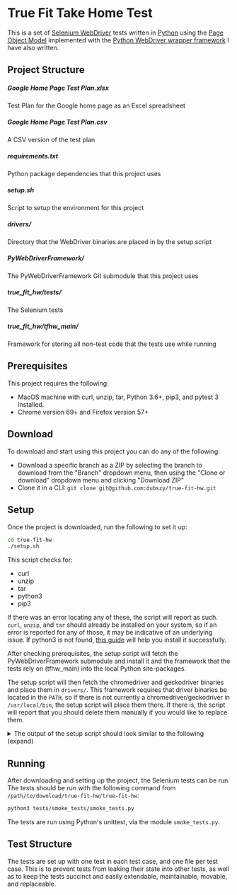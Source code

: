 # True Fit Take Home Test
This is a set of
[Selenium WebDriver](https://www.seleniumhq.org/projects/webdriver/) tests
written in [Python](https://www.python.org/) using the
[Page Object Model](https://www.seleniumhq.org/docs/06_test_design_considerations.jsp#page-object-design-pattern)
implemented with the [Python WebDriver wrapper framework](https://github.com/dubszy/PyWebDriverFramework)
I have also written.

## Project Structure
##### Google Home Page Test Plan.xlsx
Test Plan for the Google home page as an Excel spreadsheet
##### Google Home Page Test Plan.csv
A CSV version of the test plan
##### requirements.txt
Python package dependencies that this project uses
##### setup.sh
Script to setup the environment for this project
##### drivers/
Directory that the WebDriver binaries are placed in by the setup script
##### PyWebDriverFramework/
The PyWebDriverFramework Git submodule that this project uses
##### true_fit_hw/tests/
The Selenium tests
##### true_fit_hw/tfhw_main/
Framework for storing all non-test code that the tests use while running

## Prerequisites
This project requires the following:
- MacOS machine with curl, unzip, tar, Python 3.6+, pip3, and pytest 3 installed.
- Chrome version 69+ and Firefox version 57+

## Download
To download and start using this project you can do any of the following:
- Download a specific branch as a ZIP by selecting the branch to download from
the "Branch" dropdown menu, then using the "Clone or download" dropdown menu and
clicking "Download ZIP"
- Clone it in a CLI: `git clone git@github.com:dubszy/true-fit-hw.git`

## Setup
Once the project is downloaded, run the following to set it up:
```bash
cd true-fit-hw
./setup.sh
```
This script checks for:
- curl
- unzip
- tar
- python3
- pip3

If there was an error locating any of these, the script will report as such. `curl`, `unzip`, and `tar` should already
be installed on your system, so if an error is reported for any of those, it may be indicative of an underlying issue.
If python3 is not found, [this guide](https://docs.python-guide.org/starting/install3/osx/) will help you install it
successfully.

After checking prerequisites, the setup script will fetch the PyWebDriverFramework submodule and install it and the
framework that the tests rely on (tfhw_main) into the local Python site-packages.

The setup script will then fetch the chromedriver and geckodriver binaries and place them in `drivers/`. This framework
requires that driver binaries be located in the `PATH`, so if there is not currently a chromedriver/geckodriver in
`/usr/local/bin`, the setup script will place them there. If there is, the script will report that you should delete them
manually if you would like to replace them.

<details><summary>The output of the setup script should look similar to the following (expand)</summary>
<p>

```
[ check ] Checking prerequisites:
[ check ] curl...ok
[ check ] tar...ok
[ check ] unzip...ok
[ check ] python3...ok
[ check ] pip3...ok
[ check ] pytest...ok
Collecting selenium==3.6.0 (from -r requirements.txt (line 1))
  Using cached https://files.pythonhosted.org/packages/48/90/29bcfa7ced2836016a400e8216e5a4166a71923b05d452ee7ee9e8775156/selenium-3.6.0-py2.py3-none-any.whl
Installing collected packages: selenium
Successfully installed selenium-3.6.0
Submodule 'PyWebDriverFramework' (git@github.com:dubszy/PyWebDriverFramework.git) registered for path 'PyWebDriverFramework'
Cloning into '<download_path>/true-fit-hw/PyWebDriverFramework'...
Submodule path 'PyWebDriverFramework': checked out '75e3ee774f50fefc799028a197b0084975d4db99'
<download_path>/true-fit-hw/PyWebDriverFramework <download_path>/true-fit-hw
running install
running build
running build_py
creating build
creating build/lib
creating build/lib/wdframework
copying wdframework/store.py -> build/lib/wdframework
copying wdframework/selector.py -> build/lib/wdframework
copying wdframework/session.py -> build/lib/wdframework
copying wdframework/__init__.py -> build/lib/wdframework
copying wdframework/exceptions.py -> build/lib/wdframework
copying wdframework/driver_env.py -> build/lib/wdframework
creating build/lib/wdframework/loadables
copying wdframework/loadables/__init__.py -> build/lib/wdframework/loadables
copying wdframework/loadables/page.py -> build/lib/wdframework/loadables
copying wdframework/loadables/component.py -> build/lib/wdframework/loadables
copying wdframework/loadables/loadable.py -> build/lib/wdframework/loadables
running install_lib
creating /usr/local/lib/python3.7/site-packages/wdframework
copying build/lib/wdframework/store.py -> /usr/local/lib/python3.7/site-packages/wdframework
copying build/lib/wdframework/selector.py -> /usr/local/lib/python3.7/site-packages/wdframework
copying build/lib/wdframework/session.py -> /usr/local/lib/python3.7/site-packages/wdframework
copying build/lib/wdframework/__init__.py -> /usr/local/lib/python3.7/site-packages/wdframework
copying build/lib/wdframework/exceptions.py -> /usr/local/lib/python3.7/site-packages/wdframework
creating /usr/local/lib/python3.7/site-packages/wdframework/loadables
copying build/lib/wdframework/loadables/__init__.py -> /usr/local/lib/python3.7/site-packages/wdframework/loadables
copying build/lib/wdframework/loadables/page.py -> /usr/local/lib/python3.7/site-packages/wdframework/loadables
copying build/lib/wdframework/loadables/component.py -> /usr/local/lib/python3.7/site-packages/wdframework/loadables
copying build/lib/wdframework/loadables/loadable.py -> /usr/local/lib/python3.7/site-packages/wdframework/loadables
copying build/lib/wdframework/driver_env.py -> /usr/local/lib/python3.7/site-packages/wdframework
byte-compiling /usr/local/lib/python3.7/site-packages/wdframework/store.py to store.cpython-37.pyc
byte-compiling /usr/local/lib/python3.7/site-packages/wdframework/selector.py to selector.cpython-37.pyc
byte-compiling /usr/local/lib/python3.7/site-packages/wdframework/session.py to session.cpython-37.pyc
byte-compiling /usr/local/lib/python3.7/site-packages/wdframework/__init__.py to __init__.cpython-37.pyc
byte-compiling /usr/local/lib/python3.7/site-packages/wdframework/exceptions.py to exceptions.cpython-37.pyc
byte-compiling /usr/local/lib/python3.7/site-packages/wdframework/loadables/__init__.py to __init__.cpython-37.pyc
byte-compiling /usr/local/lib/python3.7/site-packages/wdframework/loadables/page.py to page.cpython-37.pyc
byte-compiling /usr/local/lib/python3.7/site-packages/wdframework/loadables/component.py to component.cpython-37.pyc
byte-compiling /usr/local/lib/python3.7/site-packages/wdframework/loadables/loadable.py to loadable.cpython-37.pyc
byte-compiling /usr/local/lib/python3.7/site-packages/wdframework/driver_env.py to driver_env.cpython-37.pyc
running install_egg_info
Writing /usr/local/lib/python3.7/site-packages/PyWebDriverFramework-0.0.1-py3.7.egg-info
<download_path>/true-fit-hw
<download_path>/true-fit-hw/true_fit_hw <download_path>/true-fit-hw
running install
running build
running build_py
creating build
creating build/lib
creating build/lib/tfhw_main
copying tfhw_main/__init__.py -> build/lib/tfhw_main
package init file 'tfhw_main/common/loadables/pageobjects/__init__.py' not found (or not a regular file)
creating build/lib/tfhw_main/common
creating build/lib/tfhw_main/common/loadables
creating build/lib/tfhw_main/common/loadables/pageobjects
copying tfhw_main/common/loadables/pageobjects/search_results_page.py -> build/lib/tfhw_main/common/loadables/pageobjects
copying tfhw_main/common/loadables/pageobjects/home_page.py -> build/lib/tfhw_main/common/loadables/pageobjects
package init file 'tfhw_main/common/loadables/pageobjects/__init__.py' not found (or not a regular file)
running install_lib
creating /usr/local/lib/python3.7/site-packages/tfhw_main
copying build/lib/tfhw_main/__init__.py -> /usr/local/lib/python3.7/site-packages/tfhw_main
creating /usr/local/lib/python3.7/site-packages/tfhw_main/common
creating /usr/local/lib/python3.7/site-packages/tfhw_main/common/loadables
creating /usr/local/lib/python3.7/site-packages/tfhw_main/common/loadables/pageobjects
copying build/lib/tfhw_main/common/loadables/pageobjects/search_results_page.py -> /usr/local/lib/python3.7/site-packages/tfhw_main/common/loadables/pageobjects
copying build/lib/tfhw_main/common/loadables/pageobjects/home_page.py -> /usr/local/lib/python3.7/site-packages/tfhw_main/common/loadables/pageobjects
byte-compiling /usr/local/lib/python3.7/site-packages/tfhw_main/__init__.py to __init__.cpython-37.pyc
byte-compiling /usr/local/lib/python3.7/site-packages/tfhw_main/common/loadables/pageobjects/search_results_page.py to search_results_page.cpython-37.pyc
byte-compiling /usr/local/lib/python3.7/site-packages/tfhw_main/common/loadables/pageobjects/home_page.py to home_page.cpython-37.pyc
running install_egg_info
Writing /usr/local/lib/python3.7/site-packages/tfhw_main-0.0.1-py3.7.egg-info
<download_path>/true-fit-hw
<download_path>/true-fit-hw/drivers <download_path>/true-fit-hw
Fetching chromedriver
Archive:  chromedriver.zip
  inflating: chromedriver
Fetching geckodriver
x geckodriver
<download_path>/true-fit-hw
Done!
```

</p>
</details>

## Running
After downloading and setting up the project, the Selenium tests can be run. The tests should be run with the following
command from `/path/to/download/true-fit-hw/true-fit-hw`:
```bash
python3 tests/smoke_tests/smoke_tests.py
```
The tests are run using Python's unittest, via the module `smoke_tests.py`.

## Test Structure
The tests are set up with one test in each test case, and one file per test case. This is to prevent tests from leaking
their state into other tests, as well as to keep the tests succinct and easily extendable, maintainable, movable, and
replaceable.
